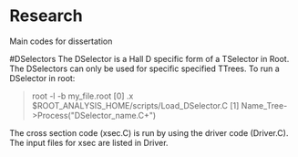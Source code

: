 # Research
Main codes for dissertation

#DSelectors
The DSelector is a Hall D specific form of a TSelector in Root. The DSelectors can only be used for specific specified TTrees. To run a DSelector in root:
> root -l -b my_file.root
> [0] .x $ROOT_ANALYSIS_HOME/scripts/Load_DSelector.C
> [1] Name_Tree->Process("DSelector_name.C+")

The cross section code (xsec.C) is run by using the driver code (Driver.C). The input files for xsec are listed in Driver. 



